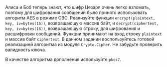 Алиса и Боб теперь знают, что шифр Цезаря очень легко взломать, поэтому для шифрования сообщений было принято использовать алгоритм AES в режиме CBC. Реализуйте функции `encrypt(plaintext, key, iv=bytes(16))`, возвращающую массив байт, и `decrypt(ciphertext, key, iv=bytes(16))`, возвращающую строку, для шифрования и расшифровки сообщений. Функции принимают на вход строку `plaintext` и массив байт `ciphertext`. В данном задании воспользуйтесь готовой реализацией алгоритма из модуля `Crypto.Cipher`. Не забудьте проверить валидность ключа.

В качестве алгоритма дополнения используйте `pkcs7`.
